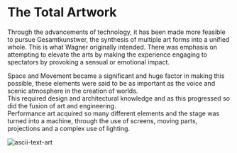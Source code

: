 # The Total Artwork 
Through the advancements of technology, it has been made more feasible to pursue Gesamtkunstwer, the synthesis of multiple art forms into a unified whole. This is what Wagner originally intended. There was emphasis on attempting to elevate the arts by making the experience engaging to spectators by provoking a sensual or emotional impact.     


Space and Movement became a significant and huge factor in making this possible, these elements were said to be as important as the voice and scenic atmosphere in the creation of worlds.  
This required design and architectural knowledge and as this progressed so did the fusion of art and engineering.  
Performance art acquired so many different elements and the stage was turned into a machine, through the use of screens, moving parts, projections and a complex use of lighting.  

![ascii-text-art](https://github.com/UICIDEAS/idea-120-responses-JulietRussoK/assets/156146741/75e2c380-0fd6-4127-9846-026997e1c8a9)

